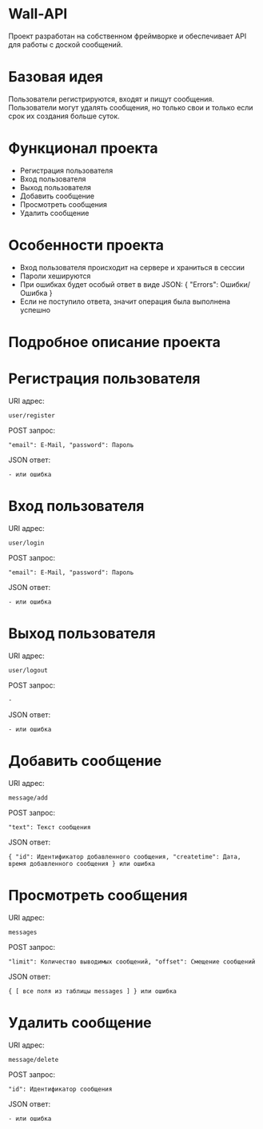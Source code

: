 # Wall-API
Проект разработан на собственном фреймворке и обеспечивает API для работы с доской сообщений.

# Базовая идея
Пользователи регистрируются, входят и пищут сообщения.
Пользователи могут удалять сообщения, но только свои и только если срок их создания больше суток.

# Функционал проекта
- Регистрация пользователя
- Вход пользователя
- Выход пользователя
- Добавить сообщение
- Просмотреть сообщения
- Удалить сообщение

# Особенности проекта
- Вход пользователя происходит на сервере и храниться в сессии
- Пароли хешируются
- При ошибках будет особый ответ в виде JSON: { "Errors": Ошибки/Ошибка }
- Если не поступило ответа, значит операция была выполнена успешно

# Подробное описание проекта

# Регистрация пользователя
URI адрес: 
```
user/register
```
POST запрос: 
```
"email": E-Mail, "password": Пароль
```
JSON ответ: 
```
- или ошибка
```

# Вход пользователя
URI адрес: 
```
user/login
```
POST запрос: 
```
"email": E-Mail, "password": Пароль
```
JSON ответ: 
```
- или ошибка
```

# Выход пользователя
URI адрес: 
```
user/logout
```
POST запрос: 
```
-
```
JSON ответ: 
```
- или ошибка
```

# Добавить сообщение
URI адрес: 
```
message/add
```
POST запрос: 
```
"text": Текст сообщения
```
JSON ответ: 
```
{ "id": Идентификатор добавленного сообщения, "createtime": Дата, время добавленного сообщения } или ошибка
```

# Просмотреть сообщения
URI адрес: 
```
messages
```
POST запрос: 
```
"limit": Количество выводимых сообщений, "offset": Смещение сообщений
```
JSON ответ: 
```
{ [ все поля из таблицы messages ] } или ошибка
```

# Удалить сообщение
URI адрес: 
```
message/delete
```
POST запрос: 
```
"id": Идентификатор сообщения
```
JSON ответ: 
```
- или ошибка
```
